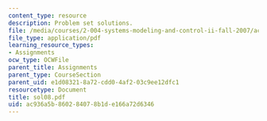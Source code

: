 ```yaml
---
content_type: resource
description: Problem set solutions.
file: /media/courses/2-004-systems-modeling-and-control-ii-fall-2007/ac936a5b860284078b1de166a72d6346_sol08.pdf
file_type: application/pdf
learning_resource_types:
- Assignments
ocw_type: OCWFile
parent_title: Assignments
parent_type: CourseSection
parent_uid: e1d08321-8a72-cdd0-4af2-03c9ee12dfc1
resourcetype: Document
title: sol08.pdf
uid: ac936a5b-8602-8407-8b1d-e166a72d6346
---
```

